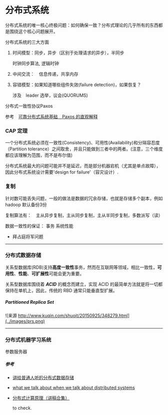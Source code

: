 # 分布式系统

分布式系统的唯一核心终极问题：如何确保一致？分布式理论的几乎所有的东西都是围绕这个核心问题展开。

分布式系统的三大方面

1. 时间模型：同步，异步（区别于处理请求的异步），半同步

    时钟同步算法, 逻辑时钟

2. 中间交流：　信息传递，共享内存

3. 容错模型：如果知道哪些组件失效(failure detection)，如果恢复？

    涉及　leader 选举，议会(QUORUMS)






分布式一致性协议Paxos

参考　[可靠分布式系统基础　Paxos 的直观解释](http://drmingdrmer.github.io/tech/distributed/2015/11/11/paxos-slide.html)


### CAP 定理
一个分布式系统必须在一致性(Consistency)、可用性(Availability)和分隔容忍度（Partition tolerance）之间取舍，并且只能做到三者中的两者。(注意，三个维度都应该理解为范围，而不是布尔值)

分布式系统最大的问题可能并不是延迟，而是部分机器宕机（尤其是单点故障），因此分布式系统设计需要'design for failure'（容灾设计）.


### 复制
针对数可能丢失问题，一般的做法是数据的冗余存储，也就是存储多个副本，例如 hadoop 默认备份3份

复制算法有：　主从异步复制，主从同步复制，主从半同步复制，多数派写（读）


数据一致性的保证： 事务
系统性能

- 拜占庭将军问题


---

### 分布式数据存储

关系型数据库(RDB)支持**高度一致性**事务，然而在互联网等领域，相比一致性，**可用性**、**性能**、**可扩展性**可能会更为重要。

关系型数据库围绕着 ***ACID*** 的概念而建立，实现 ACID 的最简单方法就是将一切都保持在单机上，因此，传统的 RBD 通常只能垂直型扩展。

##### Partitioned Replica Set

![来源 http://www.kuqin.com/shuoit/20150925/348279.html](../images/prs.png)



---
### 分布式机器学习系统

参数服务器





##### 参考

- [讲给普通人听的分布式数据存储](http://www.kuqin.com/shuoit/20150925/348279.html)

- [what we talk about when we talk about distributed systems](http://videlalvaro.github.io/2015/12/learning-about-distributed-systems.html)

- [分布式计算原理（讲稿合集）](http://dcg.ethz.ch/lectures/podc_allstars/)

    to check.


